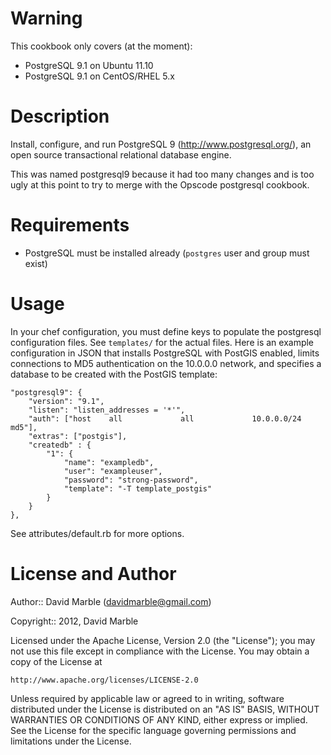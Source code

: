 # Warning

This cookbook only covers (at the moment):

* PostgreSQL 9.1 on Ubuntu 11.10
* PostgreSQL 9.1 on CentOS/RHEL 5.x

# Description

Install, configure, and run PostgreSQL 9 (http://www.postgresql.org/), 
an open source transactional relational database engine.

This was named postgresql9 because it had too many changes and is too 
ugly at this point to try to merge with the Opscode postgresql cookbook.

# Requirements

* PostgreSQL must be installed already (`postgres` user and group must exist) 

# Usage

In your chef configuration, you must define keys to populate the postgresql 
configuration files. See `templates/` for the actual files. Here is an example 
configuration in JSON that installs PostgreSQL with PostGIS enabled, limits 
connections to MD5 authentication on the 10.0.0.0 network, and 
specifies a database to be created with the PostGIS template:

    "postgresql9": {
        "version": "9.1",
        "listen": "listen_addresses = '*'",
        "auth": ["host    all             all             10.0.0.0/24          md5"],
        "extras": ["postgis"],
        "createdb" : {
            "1": {
                "name": "exampledb",
                "user": "exampleuser",
                "password": "strong-password",
                "template": "-T template_postgis"
            }
        }
    },

See attributes/default.rb for more options.

# License and Author

Author:: David Marble (<davidmarble@gmail.com>)

Copyright:: 2012, David Marble

Licensed under the Apache License, Version 2.0 (the "License");
you may not use this file except in compliance with the License.
You may obtain a copy of the License at

    http://www.apache.org/licenses/LICENSE-2.0

Unless required by applicable law or agreed to in writing, software
distributed under the License is distributed on an "AS IS" BASIS,
WITHOUT WARRANTIES OR CONDITIONS OF ANY KIND, either express or implied.
See the License for the specific language governing permissions and
limitations under the License.

